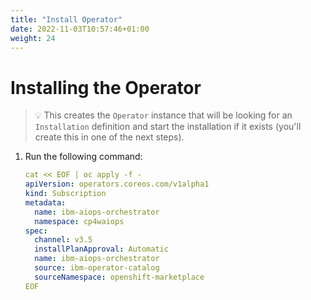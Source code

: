 ```yaml
---
title: "Install Operator"
date: 2022-11-03T10:57:46+01:00
weight: 24
---
```


# Installing the Operator

> 💡 This creates the `Operator` instance that will be looking for an `Installation` definition and start the installation if it exists (you'll create this in one of the next steps). 

1. Run the following command:
 
	```yaml
	cat << EOF | oc apply -f -
	apiVersion: operators.coreos.com/v1alpha1
	kind: Subscription
	metadata:
	  name: ibm-aiops-orchestrator
	  namespace: cp4waiops
	spec:
	  channel: v3.5
	  installPlanApproval: Automatic
	  name: ibm-aiops-orchestrator
	  source: ibm-operator-catalog
	  sourceNamespace: openshift-marketplace
	EOF
	```



